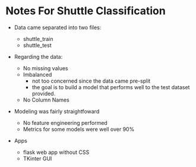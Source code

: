 # Notes For Shuttle Classification

* Data came separated into two files:
    - shuttle_train
    - shuttle_test

* Regarding the data:
    - No missing values
    - Imbalanced 
        - not too concerned since the data came pre-split
        - the goal is to build a model that performs well to the test dataset provided.
    - No Column Names

* Modeling was fairly straightfoward
    - No feature engineering performed
    - Metrics for some models were well over 90%

* Apps
    - flask web app without CSS
    - TKinter GUI